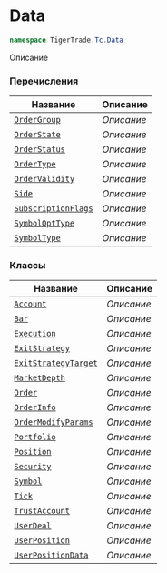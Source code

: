 
# Data
```csharp    
namespace TigerTrade.Tc.Data
```
Описание


### Перечисления
| Название | Описание |
| --- | --- |
| [`OrderGroup`](./Data/OrderGroup.cs.md) | *Описание* |
| [`OrderState`](./Data/OrderState.cs.md) | *Описание* |
| [`OrderStatus`](./Data/OrderStatus.cs.md) | *Описание* |
| [`OrderType`](./Data/OrderType.cs.md) | *Описание* |
| [`OrderValidity`](./Data/OrderValidity.cs.md) | *Описание* |
| [`Side`](./Data/Side.cs.md) | *Описание* |
| [`SubscriptionFlags`](./Data/SubscriptionFlags.cs.md) | *Описание* |
| [`SymbolOptType`](./Data/SymbolOptType.cs.md) | *Описание* |
| [`SymbolType`](./Data/SymbolType.cs.md) | *Описание* |

### Классы
| Название | Описание |
| --- | --- |
| [`Account`](./Data/Account.cs.md) | *Описание* |
| [`Bar`](./Data/Bar.cs.md) | *Описание* |
| [`Execution`](./Data/Execution.cs.md) | *Описание* |
| [`ExitStrategy`](./Data/ExitStrategy.cs.md) | *Описание* |
| [`ExitStrategyTarget`](./Data/ExitStrategyTarget.cs.md) | *Описание* |
| [`MarketDepth`](./Data/MarketDepth.cs.md) | *Описание* |
| [`Order`](./Data/Order.cs.md) | *Описание* |
| [`OrderInfo`](./Data/OrderInfo.cs.md) | *Описание* |
| [`OrderModifyParams`](./Data/OrderModifyParams.cs.md) | *Описание* |
| [`Portfolio`](./Data/Portfolio.cs.md) | *Описание* |
| [`Position`](./Data/Position.cs.md) | *Описание* |
| [`Security`](./Data/Security.cs.md) | *Описание* |
| [`Symbol`](./Data/Symbol.cs.md) | *Описание* |
| [`Tick`](./Data/Tick.cs.md) | *Описание* |
| [`TrustAccount`](./Data/TrustAccount.cs.md) | *Описание* |
| [`UserDeal`](./Data/UserDeal.cs.md) | *Описание* |
| [`UserPosition`](./Data/UserPosition.cs.md) | *Описание* |
| [`UserPositionData`](./Data/UserPositionData.cs.md) | *Описание* |

